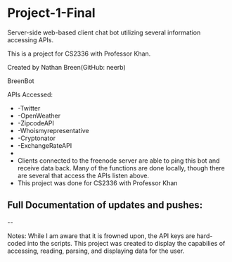 # Project-1-Final
Server-side web-based client chat bot utilizing several information accessing APIs.

This is a project for CS2336 with Professor Khan.

Created by Nathan Breen(GitHub: neerb)
 
BreenBot  

APIs Accessed:
 * 	-Twitter
 * 	-OpenWeather
 * 	-ZipcodeAPI
 * 	-Whoismyrepresentative
 * 	-Cryptonator
 * 	-ExchangeRateAPI
 * 
 * Clients connected to the freenode server are able to ping this bot and receive data back.  Many of the functions are done locally, though there are several that access the APIs listen above.
 * This project was done for CS2336 with Professor Khan

Full Documentation of updates and pushes:
--

--


Notes:
While I am aware that it is frowned upon, the API keys are hard-coded into the scripts.
This project was created to display the capabilies of accessing, reading, parsing, and displaying data for the user.


